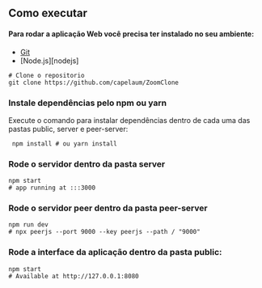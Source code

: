 
## Como executar
#### Para rodar a aplicação Web você precisa ter instalado no seu ambiente: 

- [Git](https://git-scm.com)
- [Node.js][nodejs]


```
# Clone o repositorio
git clone https://github.com/capelaum/ZoomClone
```

### Instale dependências pelo npm ou yarn

Execute o comando para instalar dependências dentro de cada uma das pastas public, server e peer-server: 

```
 npm install # ou yarn install
```

### Rode o servidor dentro da pasta server

```
npm start 
# app running at :::3000
```

### Rode o servidor peer dentro da pasta peer-server

```
npm run dev 
# npx peerjs --port 9000 --key peerjs --path / "9000"
```

### Rode a interface da aplicação dentro da pasta public:

```
npm start 
# Available at http://127.0.0.1:8080
```
